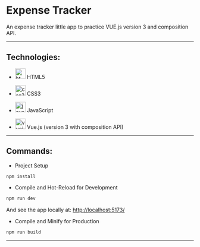 # Expense Tracker

An expense tracker little app to practice VUE.js version 3 and composition API.

---

## Technologies:

- <img width="28" height="28" src="https://img.icons8.com/color/28/html-5--v1.png" alt="html-5--v1"/> HTML5

- <img width="28" height="28" src="https://img.icons8.com/color/28/css3.png" alt="css3"/> CSS3

- <img width="28" height="28" src="https://img.icons8.com/color/28/javascript--v1.png" alt="javascript--v1"/> JavaScript

- <img width="28" height="28" src="https://img.icons8.com/fluency/28/vuejs.png" alt="vuejs"/> Vue.js (version 3 with composition API)

---

## Commands:

- Project Setup

```sh
npm install
```

- Compile and Hot-Reload for Development

```sh
npm run dev
```

And see the app locally at: [http://localhost:5173/](http://localhost:5173/)

- Compile and Minify for Production

```sh
npm run build
```

---